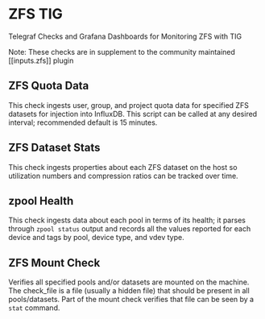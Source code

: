# ZFS TIG
Telegraf Checks and Grafana Dashboards for Monitoring ZFS with TIG

Note: These checks are in supplement to the community maintained [[inputs.zfs]] plugin

## ZFS Quota Data
This check ingests user, group, and project quota data for specified ZFS datasets for injection into InfluxDB.  This script can be called at any desired interval; recommended default is 15 minutes.

## ZFS Dataset Stats
This check ingests properties about each ZFS dataset on the host so utilization numbers and compression ratios can be tracked over time.  

## zpool Health
This check ingests data about each pool in terms of its health; it parses through `zpool status` output and records all the values reported for each device and tags by pool, device type, and vdev type.  

## ZFS Mount Check
Verifies all specified pools and/or datasets are mounted on the machine.  The check_file is a file (usually a hidden file) that should be present in all pools/datasets.  Part of the mount check verifies that file can be seen by a `stat` command.
